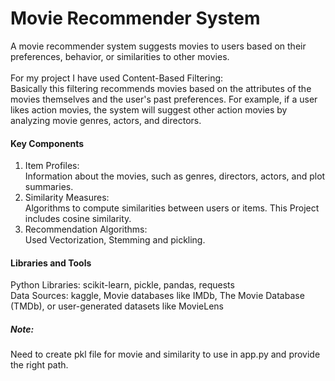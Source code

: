 # Movie Recommender System
A movie recommender system suggests movies to users based on their preferences, behavior, or similarities to other movies.<br><br>
For my project I have used Content-Based Filtering:<br>
Basically this filtering recommends movies based on the attributes of the movies themselves and the user's past preferences. For example, if a user likes action movies, the system will suggest other action movies by analyzing movie genres, actors, and directors.

<h4>Key Components</h4>
<ol><li>Item Profiles:</li>
Information about the movies, such as genres, directors, actors, and plot summaries.<br>
<li>Similarity Measures:</li>
Algorithms to compute similarities between users or items. This Project includes cosine similarity.<br>
<li>Recommendation Algorithms:</li>
Used Vectorization, Stemming and pickling.<br>
</ol>

<h4>Libraries and Tools</h4>
Python Libraries: scikit-learn, pickle, pandas, requests<br>
Data Sources: kaggle, Movie databases like IMDb, The Movie Database (TMDb), or user-generated datasets like MovieLens

<h5>Note:</h5>
Need to create pkl file for movie and similarity to use in app.py and provide the right path.
